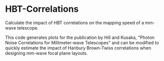 # HBT-Correlations
Calculate the impact of HBT correlations on the mapping speed of a mm-wave telescope.

This code generates plots for the publication by Hill and Kusaka, "Photon Noise Correlations for Millimeter-wave Telescopes" and can be modified to quickly estimate the impact of Hanbury Brown-Twiss correlations when designing mm-wave focal plane layouts. 
